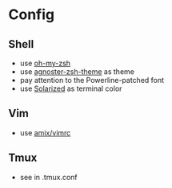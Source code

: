 # Config


## Shell

* use [oh-my-zsh](https://github.com/robbyrussell/oh-my-zsh)
* use [agnoster-zsh-theme](https://github.com/agnoster/agnoster-zsh-theme) as theme
* pay attention to the Powerline-patched font
* use [Solarized](https://github.com/altercation/solarized) as terminal color

## Vim

* use [amix/vimrc](https://github.com/amix/vimrc)

## Tmux

* see in .tmux.conf

